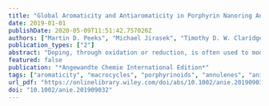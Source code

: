 ```yaml
---
title: "Global Aromaticity and Antiaromaticity in Porphyrin Nanoring Anions"
date: 2019-01-01
publishDate: 2020-05-09T11:51:42.757020Z
authors: ["Martin D. Peeks", "Michael Jirasek", "Timothy D. W. Claridge", "Harry L. Anderson"]
publication_types: ["2"]
abstract: "Doping, through oxidation or reduction, is often used to modify the properties of π-conjugated oligomers. In most cases, the resulting charge distribution is difficult to determine. If the oligomer is cyclic and doping establishes global aromaticity or antiaromaticity, then it is certain that the charge is fully delocalized over the entire perimeter of the ring. Herein we show that reduction of a six-porphyrin nanoring using decamethylcobaltocene results in global aromaticity (in the 6− state; [90 π]) and antiaromaticity (in the 4− state; [88 π]), consistent with the Hückel rules. Aromaticity is assigned by NMR spectroscopy and density-functional theory calculations."
featured: false
publication: "*Angewandte Chemie International Edition*"
tags: ["aromaticity", "macrocycles", "porphyrinoids", "annulenes", "anions"]
url_pdf: "https://onlinelibrary.wiley.com/doi/abs/10.1002/anie.201909032"
doi: "10.1002/anie.201909032"
---
```


